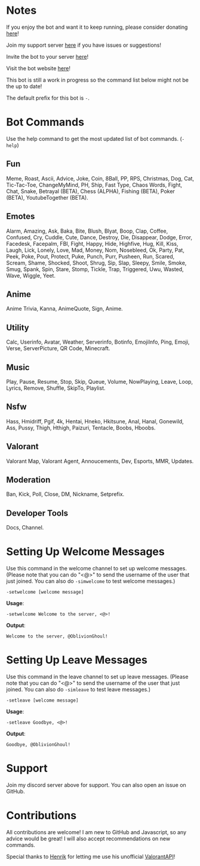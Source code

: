 # Notes
If you enjoy the bot and want it to keep running, please consider donating [here](https://www.paypal.com/paypalme/kannabot)!

Join my support server [here](https://discord.gg/QpMWndNpse) if you have issues or suggestions!

Invite the bot to your server [here](https://discord.com/api/oauth2/authorize?client_id=757066313406611477&permissions=473427062&scope=bot)!

Visit the bot website [here](https://oblivionghoul.github.io/KannaKamuiWebsite/)!

This bot is still a work in progress so the command list below might not be the up to date!

The default prefix for this bot is `-`.

# Bot Commands
Use the help command to get the most updated list of bot commands. (`-help`)
## Fun
Meme, Roast, Ascii, Advice, Joke, Coin, 8Ball, PP, RPS, Christmas, Dog, Cat, Tic-Tac-Toe, ChangeMyMind, PH, Ship, Fast Type, Chaos Words, Fight, Chat, Snake, Betrayal (BETA), Chess (ALPHA), Fishing (BETA), Poker (BETA), YoutubeTogether (BETA).

## Emotes
Alarm, Amazing, Ask, Baka, Bite, Blush, Blyat, Boop, Clap, Coffee, Confused, Cry, Cuddle, Cute, Dance, Destroy, Die, Disappear, Dodge, Error, Facedesk, Facepalm, FBI, Fight, Happy, Hide, Highfive, Hug, Kill, Kiss, Laugh, Lick, Lonely, Love, Mad, Money, Nom, Nosebleed, Ok, Party, Pat, Peek, Poke, Pout, Protect, Puke, Punch, Purr, Pusheen, Run, Scared, Scream, Shame, Shocked, Shoot, Shrug, Sip, Slap, Sleepy, Smile, Smoke, Smug, Spank, Spin, Stare, Stomp, Tickle, Trap, Triggered, Uwu, Wasted, Wave, Wiggle, Yeet.

## Anime
Anime Trivia, Kanna, AnimeQuote, Sign, Anime.

## Utility 
Calc, Userinfo, Avatar, Weather, Serverinfo, Botinfo, EmojiInfo, Ping, Emoji, Verse, ServerPicture, QR Code, Minecraft.

## Music 
Play, Pause, Resume, Stop, Skip, Queue, Volume, NowPlaying, Leave, Loop, Lyrics, Remove, Shuffle, SkipTo, Playlist.

## Nsfw
Hass, Hmidriff, Pgif, 4k, Hentai, Hneko, Hkitsune, Anal, Hanal, Gonewild, Ass, Pussy, Thigh, Hthigh, Paizuri, Tentacle, Boobs, Hboobs.

## Valorant
Valorant Map, Valorant Agent, Annoucements, Dev, Esports, MMR, Updates.

## Moderation
Ban, Kick, Poll, Close, DM, Nickname, Setprefix.

## Developer Tools
Docs, Channel.

# Setting Up Welcome Messages
Use this command in the welcome channel to set up welcome messages. (Please note that you can do "<@>" to send the username of the user that just joined. You can also do `-simwelcome` to test welcome messages.)
```
-setwelcome [welcome message]
```
**Usage**:

`-setwelcome Welcome to the server, <@>!`

**Output**: 

`Welcome to the server, @OblivionGhoul!`

# Setting Up Leave Messages
Use this command in the leave channel to set up leave messages. (Please note that you can do "<@>" to send the username of the user that just joined. You can also do `-simleave` to test leave messages.)
```
-setleave [welcome message]
```
**Usage**:

`-setleave Goodbye, <@>!`

**Output**: 

`Goodbye, @OblivionGhoul!`
# Support
Join my discord server above for support. You can also open an issue on GitHub. 
# Contributions
All contributions are welcome! I am new to GitHub and Javascript, so any advice would be great! I will also accept recommendations on new commands.

Special thanks to [Henrik](https://github.com/Henrik-3) for letting me use his unofficial [ValorantAPI](https://github.com/Henrik-3/unofficial-valorant-api)!
